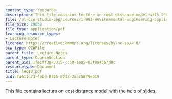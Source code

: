 ```yaml
---
content_type: resource
description: This file contains lecture on cost distance model with the help of slides.
file: /ol-ocw-studio-app/courses/1-963-environmental-engineering-applications-of-geographic-information-systems-fall-2004/fa611d7349b98f2580782aa758f9e319_lec10.pdf
file_size: 29639
file_type: application/pdf
learning_resource_types:
- Lecture Notes
license: https://creativecommons.org/licenses/by-nc-sa/4.0/
ocw_type: OCWFile
parent_title: Lecture Notes
parent_type: CourseSection
parent_uid: 1fe1ff38-3315-cc50-1ea5-05f8a45b7d8c
resourcetype: Document
title: lec10.pdf
uid: fa611d73-49b9-8f25-8078-2aa758f9e319
---
```

This file contains lecture on cost distance model with the help of slides.